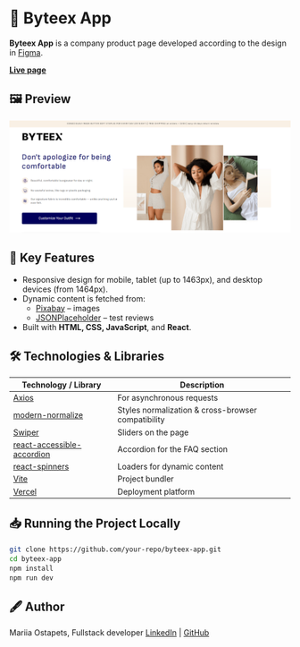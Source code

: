 # 🚀 Byteex App

**Byteex App** is a company product page developed according to the design in [Figma](https://www.figma.com/design/S2YR3ijlPpGp9KWx4jl0qz/Byteex---Standard-Development-Test?node-id=0-1&p=f&t=BhH2Oak6P9KQES51-0).

[**Live page**](https://byteex-app-pi.vercel.app/)

## 🖼️ Preview

![Byteex App](./public/images/byteex.png)

## 📌 Key Features

- Responsive design for mobile, tablet (up to 1463px), and desktop devices (from 1464px).
- Dynamic content is fetched from:
  - [Pixabay](https://pixabay.com) – images
  - [JSONPlaceholder](https://jsonplaceholder.typicode.com/) – test reviews
- Built with **HTML, CSS, JavaScript**, and **React**.

## 🛠 Technologies & Libraries

| Technology / Library                                                                   | Description                                        |
| -------------------------------------------------------------------------------------- | -------------------------------------------------- |
| [Axios](https://www.npmjs.com/package/axios)                                           | For asynchronous requests                          |
| [modern-normalize](https://www.npmjs.com/package/modern-normalize)                     | Styles normalization & cross-browser compatibility |
| [Swiper](https://swiperjs.com/)                                                        | Sliders on the page                                |
| [react-accessible-accordion](https://www.npmjs.com/package/react-accessible-accordion) | Accordion for the FAQ section                      |
| [react-spinners](https://www.npmjs.com/package/react-spinners)                         | Loaders for dynamic content                        |
| [Vite](https://vitejs.dev/)                                                            | Project bundler                                    |
| [Vercel](https://vercel.com/)                                                          | Deployment platform                                |

## 📥 Running the Project Locally

```sh
git clone https://github.com/your-repo/byteex-app.git
cd byteex-app
npm install
npm run dev
```

## 🖋️ Author

Mariia Ostapets, Fullstack developer
[LinkedIn](https://www.linkedin.com/in/mariia-ostapets/) |
[GitHub](https://github.com/Mariia-Ostapets)
